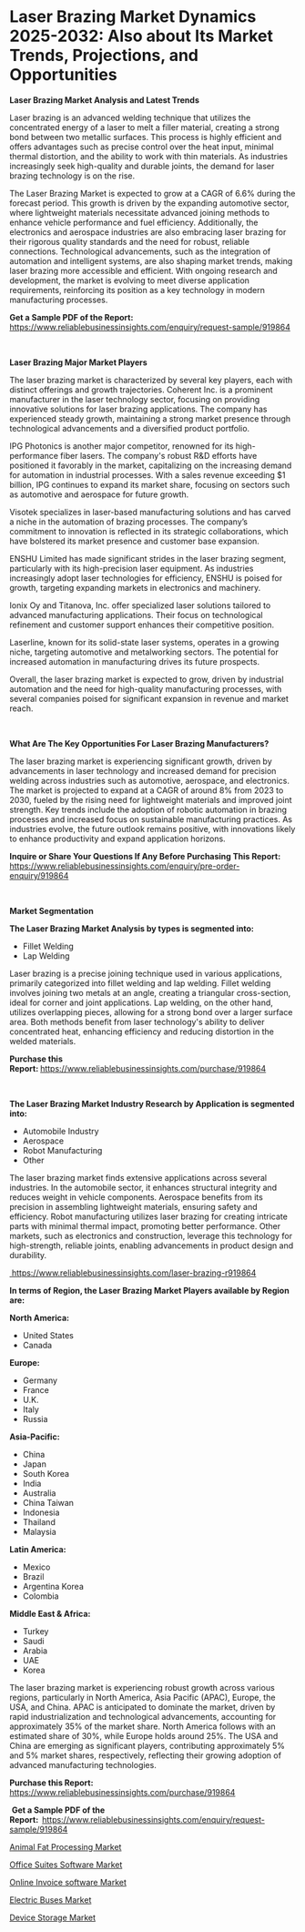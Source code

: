 <p><h1>Laser Brazing Market Dynamics 2025-2032: Also about Its Market Trends, Projections, and Opportunities</h1></p><p><strong>Laser Brazing Market Analysis and Latest Trends</strong></p>
<p><p>Laser brazing is an advanced welding technique that utilizes the concentrated energy of a laser to melt a filler material, creating a strong bond between two metallic surfaces. This process is highly efficient and offers advantages such as precise control over the heat input, minimal thermal distortion, and the ability to work with thin materials. As industries increasingly seek high-quality and durable joints, the demand for laser brazing technology is on the rise.</p><p>The Laser Brazing Market is expected to grow at a CAGR of 6.6% during the forecast period. This growth is driven by the expanding automotive sector, where lightweight materials necessitate advanced joining methods to enhance vehicle performance and fuel efficiency. Additionally, the electronics and aerospace industries are also embracing laser brazing for their rigorous quality standards and the need for robust, reliable connections. Technological advancements, such as the integration of automation and intelligent systems, are also shaping market trends, making laser brazing more accessible and efficient. With ongoing research and development, the market is evolving to meet diverse application requirements, reinforcing its position as a key technology in modern manufacturing processes.</p></p>
<p><strong>Get a Sample PDF of the Report:&nbsp;</strong> <a href="https://www.reliablebusinessinsights.com/enquiry/request-sample/919864?utm_campaign=1121&utm_medium=2&utm_source=Github&utm_content=ia&utm_term=06032025&utm_id=laser-brazing">https://www.reliablebusinessinsights.com/enquiry/request-sample/919864</a></p>
<p>&nbsp;</p>
<p><strong>Laser Brazing Major Market Players</strong></p>
<p><p>The laser brazing market is characterized by several key players, each with distinct offerings and growth trajectories. Coherent Inc. is a prominent manufacturer in the laser technology sector, focusing on providing innovative solutions for laser brazing applications. The company has experienced steady growth, maintaining a strong market presence through technological advancements and a diversified product portfolio.</p><p>IPG Photonics is another major competitor, renowned for its high-performance fiber lasers. The company's robust R&D efforts have positioned it favorably in the market, capitalizing on the increasing demand for automation in industrial processes. With a sales revenue exceeding $1 billion, IPG continues to expand its market share, focusing on sectors such as automotive and aerospace for future growth.</p><p>Visotek specializes in laser-based manufacturing solutions and has carved a niche in the automation of brazing processes. The company’s commitment to innovation is reflected in its strategic collaborations, which have bolstered its market presence and customer base expansion.</p><p>ENSHU Limited has made significant strides in the laser brazing segment, particularly with its high-precision laser equipment. As industries increasingly adopt laser technologies for efficiency, ENSHU is poised for growth, targeting expanding markets in electronics and machinery.</p><p>Ionix Oy and Titanova, Inc. offer specialized laser solutions tailored to advanced manufacturing applications. Their focus on technological refinement and customer support enhances their competitive position.</p><p>Laserline, known for its solid-state laser systems, operates in a growing niche, targeting automotive and metalworking sectors. The potential for increased automation in manufacturing drives its future prospects.</p><p>Overall, the laser brazing market is expected to grow, driven by industrial automation and the need for high-quality manufacturing processes, with several companies poised for significant expansion in revenue and market reach.</p></p>
<p>&nbsp;</p>
<p><strong>What Are The Key Opportunities For Laser Brazing Manufacturers?</strong></p>
<p><p>The laser brazing market is experiencing significant growth, driven by advancements in laser technology and increased demand for precision welding across industries such as automotive, aerospace, and electronics. The market is projected to expand at a CAGR of around 8% from 2023 to 2030, fueled by the rising need for lightweight materials and improved joint strength. Key trends include the adoption of robotic automation in brazing processes and increased focus on sustainable manufacturing practices. As industries evolve, the future outlook remains positive, with innovations likely to enhance productivity and expand application horizons.</p></p>
<p><strong>Inquire or Share Your Questions If Any Before Purchasing This Report:</strong> <a href="https://www.reliablebusinessinsights.com/enquiry/pre-order-enquiry/919864?utm_campaign=1121&utm_medium=2&utm_source=Github&utm_content=ia&utm_term=06032025&utm_id=laser-brazing">https://www.reliablebusinessinsights.com/enquiry/pre-order-enquiry/919864</a></p>
<p>&nbsp;</p>
<p><strong>Market Segmentation</strong></p>
<p><strong>The Laser Brazing Market Analysis by types is segmented into:</strong></p>
<p><ul><li>Fillet Welding</li><li>Lap Welding</li></ul></p>
<p><p>Laser brazing is a precise joining technique used in various applications, primarily categorized into fillet welding and lap welding. Fillet welding involves joining two metals at an angle, creating a triangular cross-section, ideal for corner and joint applications. Lap welding, on the other hand, utilizes overlapping pieces, allowing for a strong bond over a larger surface area. Both methods benefit from laser technology's ability to deliver concentrated heat, enhancing efficiency and reducing distortion in the welded materials.</p></p>
<p><strong>Purchase this Report:&nbsp;</strong><a href="https://www.reliablebusinessinsights.com/purchase/919864?utm_campaign=1121&utm_medium=2&utm_source=Github&utm_content=ia&utm_term=06032025&utm_id=laser-brazing">https://www.reliablebusinessinsights.com/purchase/919864</a></p>
<p>&nbsp;</p>
<p><strong>The Laser Brazing Market Industry Research by Application is segmented into:</strong></p>
<p><ul><li>Automobile Industry</li><li>Aerospace</li><li>Robot Manufacturing</li><li>Other</li></ul></p>
<p><p>The laser brazing market finds extensive applications across several industries. In the automobile sector, it enhances structural integrity and reduces weight in vehicle components. Aerospace benefits from its precision in assembling lightweight materials, ensuring safety and efficiency. Robot manufacturing utilizes laser brazing for creating intricate parts with minimal thermal impact, promoting better performance. Other markets, such as electronics and construction, leverage this technology for high-strength, reliable joints, enabling advancements in product design and durability.</p></p>
<p><a href="https://www.reliablebusinessinsights.com/laser-brazing-r919864?utm_campaign=1121&utm_medium=2&utm_source=Github&utm_content=ia&utm_term=06032025&utm_id=laser-brazing">&nbsp;https://www.reliablebusinessinsights.com/laser-brazing-r919864</a></p>
<p><strong>In terms of Region, the Laser Brazing Market Players available by Region are:</strong></p>
<p>
    <p> <strong> North America: </strong>
        <ul>
            <li>United States</li>
            <li>Canada</li>
        </ul>
        </p> 
    <p> <strong> Europe: </strong>
        <ul>
            <li>Germany</li>
            <li>France</li>
            <li>U.K.</li>
            <li>Italy</li>
            <li>Russia</li>
        </ul>
        </p> 
    <p> <strong> Asia-Pacific: </strong>
        <ul>
            <li>China</li>
            <li>Japan</li>
            <li>South Korea</li>
            <li>India</li>
            <li>Australia</li>
            <li>China Taiwan</li>
            <li>Indonesia</li>
            <li>Thailand</li>
            <li>Malaysia</li>
        </ul>
        </p> 
    <p> <strong> Latin America: </strong>
        <ul>
            <li>Mexico</li>
            <li>Brazil</li>
            <li>Argentina Korea</li>
            <li>Colombia</li>
        </ul>
        </p> 
    <p> <strong> Middle East & Africa: </strong>
        <ul>
            <li>Turkey</li>
            <li>Saudi</li>
            <li>Arabia</li>
            <li>UAE</li>
            <li>Korea</li>
        </ul>
    </p>
    </p>
<p><p>The laser brazing market is experiencing robust growth across various regions, particularly in North America, Asia Pacific (APAC), Europe, the USA, and China. APAC is anticipated to dominate the market, driven by rapid industrialization and technological advancements, accounting for approximately 35% of the market share. North America follows with an estimated share of 30%, while Europe holds around 25%. The USA and China are emerging as significant players, contributing approximately 5% and 5% market shares, respectively, reflecting their growing adoption of advanced manufacturing technologies.</p></p>
<p><strong>Purchase this Report: </strong><a href="https://www.reliablebusinessinsights.com/purchase/919864?utm_campaign=1121&utm_medium=2&utm_source=Github&utm_content=ia&utm_term=06032025&utm_id=laser-brazing">https://www.reliablebusinessinsights.com/purchase/919864</a></p>
<p>&nbsp;<strong>Get a Sample PDF of the Report:&nbsp;&nbsp;</strong><a href="https://www.reliablebusinessinsights.com/enquiry/request-sample/919864?utm_campaign=1121&utm_medium=2&utm_source=Github&utm_content=ia&utm_term=06032025&utm_id=laser-brazing">https://www.reliablebusinessinsights.com/enquiry/request-sample/919864</a></p>
<p><strong></strong></p>
<p><p><a href="https://github.com/welfmimon/Market-Research-Report-List-1/blob/main/animal-fat-processing-market.md?utm_campaign=1121&utm_medium=2&utm_source=Github&utm_content=ia&utm_term=06032025&utm_id=laser-brazing">Animal Fat Processing Market</a></p><p><a href="https://github.com/amramcocosxa/Market-Research-Report-List-1/blob/main/office-suites-software-market.md?utm_campaign=1121&utm_medium=2&utm_source=Github&utm_content=ia&utm_term=06032025&utm_id=laser-brazing">Office Suites Software Market</a></p><p><a href="https://github.com/ioniafidian4/Market-Research-Report-List-1/blob/main/online-invoice-software-market.md?utm_campaign=1121&utm_medium=2&utm_source=Github&utm_content=ia&utm_term=06032025&utm_id=laser-brazing">Online Invoice software Market</a></p><p><a href="https://github.com/ceneabiruk11/Market-Research-Report-List-1/blob/main/electric-buses-market.md?utm_campaign=1121&utm_medium=2&utm_source=Github&utm_content=ia&utm_term=06032025&utm_id=laser-brazing">Electric Buses Market</a></p><p><a href="https://github.com/nkomdaumis16/Market-Research-Report-List-1/blob/main/device-storage-market.md?utm_campaign=1121&utm_medium=2&utm_source=Github&utm_content=ia&utm_term=06032025&utm_id=laser-brazing">Device Storage Market</a></p></p>